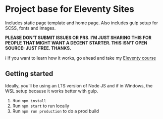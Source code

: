# Project base for Eleventy Sites

Includes static page template and home page. Also includes gulp setup for SCSS, fonts and images.

<p style="text-transform: uppercase;"><strong>Please don’t submit issues or PRs. I’m just sharing this for people that might want a decent starter. This isn’t open source: just free. Thanks.</strong></p>

ℹ️ If you want to learn how it works, go ahead and take my [Eleventy course](//swop.link/11ty)

## Getting started

Ideally, you’ll be using an LTS version of Node JS and if in Windows, the WSL setup because it works better with gulp.

1. Run `npm install`
2. Run `npm start` to run locally
3. Run `npm run production` to do a prod build
